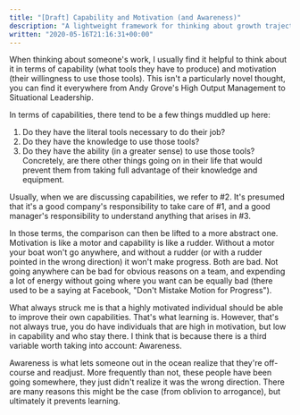 ```yaml
---
title: "[Draft] Capability and Motivation (and Awareness)"
description: "A lightweight framework for thinking about growth trajectories."
written: "2020-05-16T21:16:31+00:00"
---
```


When thinking about someone's work, I usually find it helpful to think about it in terms of capability (what tools they have to produce) and motivation (their willingness to use those tools). This isn't a particularly novel thought, you can find it everywhere from Andy Grove's High Output Management to Situational Leadership.

In terms of capabilities, there tend to be a few things muddled up here:

1. Do they have the literal tools necessary to do their job?
2. Do they have the knowledge to use those tools?
3. Do they have the ability (in a greater sense) to use those tools? Concretely, are there other things going on in their life that would prevent them from taking full advantage of their knowledge and equipment.

Usually, when we are discussing capabilities, we refer to #2. It's presumed that it's a good company's responsibility to take care of #1, and a good manager's responsibility to understand anything that arises in #3.

In those terms, the comparison can then be lifted to a more abstract one. Motivation is like a motor and capability is like a rudder. Without a motor your boat won't go anywhere, and without a rudder (or with a rudder pointed in the wrong direction) it won't make progress. Both are bad. Not going anywhere can be bad for obvious reasons on a team, and expending a lot of energy without going where you want can be equally bad (there used to be a saying at Facebook, "Don't Mistake Motion for Progress").

What always struck me is that a highly motivated individual should be able to improve their own capabilities. That's what learning is. However, that's not always true, you do have individuals that are high in motivation, but low in capability and who stay there. I think that is because there is a third variable worth taking into account: Awareness.

Awareness is what lets someone out in the ocean realize that they're off-course and readjust. More frequently than not, these people have been going somewhere, they just didn't realize it was the wrong direction. There are many reasons this might be the case (from oblivion to arrogance), but ultimately it prevents learning.
